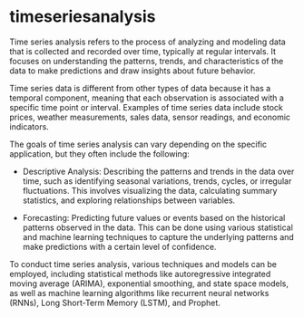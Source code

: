 # timeseriesanalysis

Time series analysis refers to the process of analyzing and modeling data that is collected and recorded over time, typically at regular intervals. It focuses on understanding the patterns, trends, and characteristics of the data to make predictions and draw insights about future behavior.

Time series data is different from other types of data because it has a temporal component, meaning that each observation is associated with a specific time point or interval. Examples of time series data include stock prices, weather measurements, sales data, sensor readings, and economic indicators.

The goals of time series analysis can vary depending on the specific application, but they often include the following:

* Descriptive Analysis: Describing the patterns and trends in the data over time, such as identifying seasonal variations, trends, cycles, or irregular fluctuations. This involves visualizing the data, calculating summary statistics, and exploring relationships between variables.

* Forecasting: Predicting future values or events based on the historical patterns observed in the data. This can be done using various statistical and machine learning techniques to capture the underlying patterns and make predictions with a certain level of confidence.

To conduct time series analysis, various techniques and models can be employed, including statistical methods like autoregressive integrated moving average (ARIMA), exponential smoothing, and state space models, as well as machine learning algorithms like recurrent neural networks (RNNs), Long Short-Term Memory (LSTM), and Prophet.

